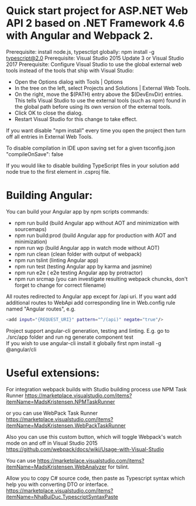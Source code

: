 # Quick start project for ASP.NET Web API 2 based on .NET Framework 4.6 with Angular and Webpack 2.
Prerequisite: install node.js, typesctipt globally: npm install -g typescript@2.0
Prerequisite: Visual Studio 2015 Update 3 or Visual Studio 2017
Prerequisite: Configure Visual Studio to use the global external web tools instead of the tools that ship with Visual Studio:
  - Open the Options dialog with Tools | Options
  - In the tree on the left, select Projects and Solutions | External Web Tools.
  - On the right, move the $(PATH) entry above the $(DevEnvDir) entries. This tells Visual Studio to use the external tools (such as npm) found in the global path before using its own version of the external tools.
  - Click OK to close the dialog.
  - Restart Visual Studio for this change to take effect.
  
If you want disable "npm install" every time you open the project then turn off all entries in External Web Tools.

To disable compilation in IDE upon saving set  for a given tsconfig.json "compileOnSave": false

If you would like to disable building TypeScript files in your solution add node
<TypeScriptCompileBlocked>true</TypeScriptCompileBlocked>
to the first
<PropertyGroup>
element in .csproj file.

# Building Angular:
You can build your Angular app by npm scripts commands:
  - npm run build (build Angular app without AOT and minimization with sourcemaps)
  - npm run build:prod  (build Angular app for production with AOT and minimization)
  - npm run wp (build Angular app in watch mode without AOT)
  - npm run clean (clean folder with output of webpack)
  - npm run tslint (linting Angular app)
  - npm run test (testing Angular app by karma and jasmine)
  - npm run e2e ( e2e testing Angular app by protractor)
  - npm run srcmap (you can investigate resulting webpack chuncks, don't forget to change for correct filename)

All routes redirected to Angular app except for /api uri. If you want add additional routes to WebApi add corresponding line in
Web.config rule named "Angular routes", e.g. 
```sh
<add input="{REQUEST_URI}" pattern="^/(api)" negate="true"/>
```
 
 Project support angular-cli generation,  testing and linting. E.g. go to ./src/app folder and run ng generate component test  
 If you wish to use angular-cli install it globally first npm install -g @angular/cli


# Useful extensions:

For integration webpack builds with Studio building process use  NPM Task Runner https://marketplace.visualstudio.com/items?itemName=MadsKristensen.NPMTaskRunner

or you can use WebPack Task Runner https://marketplace.visualstudio.com/items?itemName=MadsKristensen.WebPackTaskRunner

Also you can use this custom button, which will toggle Webpack's watch mode on and off in Visual Studio 2015 https://github.com/webpack/docs/wiki/Usage-with-Visual-Studio

You can use https://marketplace.visualstudio.com/items?itemName=MadsKristensen.WebAnalyzer for tslint.

Allow you to copy C# source code, then paste as Typescript syntax which help you with converting DTO or interface.  
https://marketplace.visualstudio.com/items?itemName=NhaBuiDuc.TypescriptSyntaxPaste
